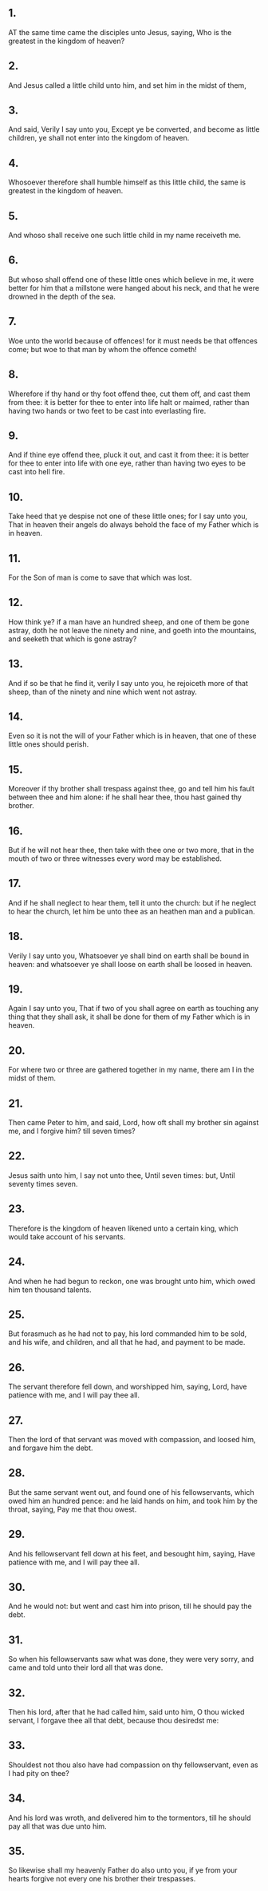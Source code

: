 ## 1.
AT the same time came the disciples unto Jesus, saying, Who is the greatest in the kingdom of heaven?
## 2.
And Jesus called a little child unto him, and set him in the midst of them,
## 3.
And said, Verily I say unto you, Except ye be converted, and become as little children, ye shall not enter into the kingdom of heaven.
## 4.
Whosoever therefore shall humble himself as this little child, the same is greatest in the kingdom of heaven.
## 5.
And whoso shall receive one such little child in my name receiveth me.
## 6.
But whoso shall offend one of these little ones which believe in me, it were better for him that a millstone were hanged about his neck, and that he were drowned in the depth of the sea.
## 7.
Woe unto the world because of offences! for it must needs be that offences come; but woe to that man by whom the offence cometh!
## 8.
Wherefore if thy hand or thy foot offend thee, cut them off, and cast them from thee: it is better for thee to enter into life halt or maimed, rather than having two hands or two feet to be cast into everlasting fire.
## 9.
And if thine eye offend thee, pluck it out, and cast it from thee: it is better for thee to enter into life with one eye, rather than having two eyes to be cast into hell fire.
## 10.
Take heed that ye despise not one of these little ones; for I say unto you, That in heaven their angels do always behold the face of my Father which is in heaven.
## 11.
For the Son of man is come to save that which was lost.
## 12.
How think ye? if a man have an hundred sheep, and one of them be gone astray, doth he not leave the ninety and nine, and goeth into the mountains, and seeketh that which is gone astray?
## 13.
And if so be that he find it, verily I say unto you, he rejoiceth more of that sheep, than of the ninety and nine which went not astray.
## 14.
Even so it is not the will of your Father which is in heaven, that one of these little ones should perish.
## 15.
Moreover if thy brother shall trespass against thee, go and tell him his fault between thee and him alone: if he shall hear thee, thou hast gained thy brother.
## 16.
But if he will not hear thee, then take with thee one or two more, that in the mouth of two or three witnesses every word may be established.
## 17.
And if he shall neglect to hear them, tell it unto the church: but if he neglect to hear the church, let him be unto thee as an heathen man and a publican.
## 18.
Verily I say unto you, Whatsoever ye shall bind on earth shall be bound in heaven: and whatsoever ye shall loose on earth shall be loosed in heaven.
## 19.
Again I say unto you, That if two of you shall agree on earth as touching any thing that they shall ask, it shall be done for them of my Father which is in heaven.
## 20.
For where two or three are gathered together in my name, there am I in the midst of them.
## 21.
Then came Peter to him, and said, Lord, how oft shall my brother sin against me, and I forgive him? till seven times?
## 22.
Jesus saith unto him, I say not unto thee, Until seven times: but, Until seventy times seven.
## 23.
Therefore is the kingdom of heaven likened unto a certain king, which would take account of his servants.
## 24.
And when he had begun to reckon, one was brought unto him, which owed him ten thousand talents.
## 25.
But forasmuch as he had not to pay, his lord commanded him to be sold, and his wife, and children, and all that he had, and payment to be made.
## 26.
The servant therefore fell down, and worshipped him, saying, Lord, have patience with me, and I will pay thee all.
## 27.
Then the lord of that servant was moved with compassion, and loosed him, and forgave him the debt.
## 28.
But the same servant went out, and found one of his fellowservants, which owed him an hundred pence: and he laid hands on him, and took him by the throat, saying, Pay me that thou owest.
## 29.
And his fellowservant fell down at his feet, and besought him, saying, Have patience with me, and I will pay thee all.
## 30.
And he would not: but went and cast him into prison, till he should pay the debt.
## 31.
So when his fellowservants saw what was done, they were very sorry, and came and told unto their lord all that was done.
## 32.
Then his lord, after that he had called him, said unto him, O thou wicked servant, I forgave thee all that debt, because thou desiredst me:
## 33.
Shouldest not thou also have had compassion on thy fellowservant, even as I had pity on thee?
## 34.
And his lord was wroth, and delivered him to the tormentors, till he should pay all that was due unto him.
## 35.
So likewise shall my heavenly Father do also unto you, if ye from your hearts forgive not every one his brother their trespasses.
